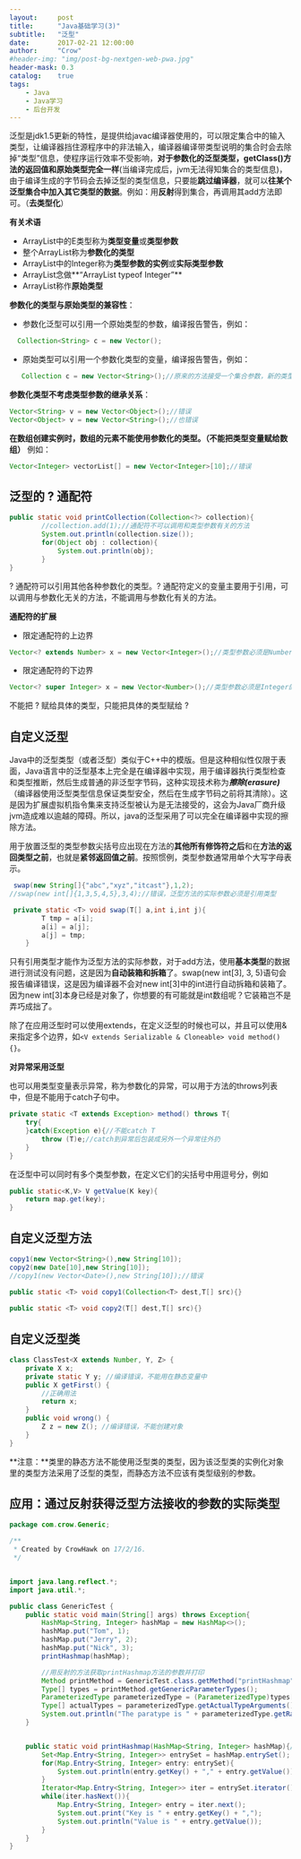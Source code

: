```yaml
---
layout:     post
title:      "Java基础学习(3)"
subtitle:   "泛型"
date:       2017-02-21 12:00:00
author:     "Crow"
#header-img: "img/post-bg-nextgen-web-pwa.jpg"
header-mask: 0.3
catalog:    true
tags:
    - Java
    - Java学习
    - 后台开发
---
```


泛型是jdk1.5更新的特性，是提供给javac编译器使用的，可以限定集合中的输入类型，让编译器挡住源程序中的非法输入，编译器编译带类型说明的集合时会去除掉“类型”信息，使程序运行效率不受影响，**对于参数化的泛型类型，getClass()方法的返回值和原始类型完全一样**(当编译完成后，jvm无法得知集合的类型信息)，由于编译生成的字节码会去掉泛型的类型信息，只要能**跳过编译器**，就可以**往某个泛型集合中加入其它类型的数据**。例如：用**反射**得到集合，再调用其add方法即可。（**去类型化**）

**有关术语**
+ ArrayList<E>中的E类型称为**类型变量**或**类型参数**
+ 整个ArrayList<Integer>称为**参数化的类型**
+ ArrayList<Integer>中的Integer称为**类型参数的实例**或**实际类型参数**
+ ArrayList<Integer>念做**“ArrayList typeof Integer”**
+ ArrayList称作**原始类型**

**参数化的类型与原始类型的兼容性**：
 + 参数化泛型可以引用一个原始类型的参数，编译报告警告，例如：
 
 ```java
   Collection<String> c = new Vector();
 ```
 
 + 原始类型可以引用一个参数化类型的变量，编译报告警告，例如：
 
```java
   Collection c = new Vector<String>();//原来的方法接受一个集合参数，新的类型也要能传进去
```

**参数化类型不考虑类型参数的继承关系**：
```java
Vector<String> v = new Vector<Object>();//错误
Vector<Object> v = new Vector<String>();//也错误
```

**在数组创建实例时，数组的元素不能使用参数化的类型。（不能把类型变量赋给数组）**
例如：

```java
Vector<Integer> vectorList[] = new Vector<Integer>[10];//错误
```

## 泛型的 ? 通配符

```java
public static void printCollection(Collection<?> collection){
		//collection.add(1);//通配符不可以调用和类型参数有关的方法
		System.out.println(collection.size());
		for(Object obj : collection){
			System.out.println(obj);
		}
}
```
? 通配符可以引用其他各种参数化的类型。? 通配符定义的变量主要用于引用，可以调用与参数化无关的方法，不能调用与参数化有关的方法。 

**通配符的扩展**
+ 限定通配符的上边界
```java 
Vector<? extends Number> x = new Vector<Integer>();//类型参数必须是Number或Number的子类
```
+ 限定通配符的下边界
```java
Vector<? super Integer> x = new Vector<Number>();//类型参数必须是Integer的父类
``` 

不能把 ? 赋给具体的类型，只能把具体的类型赋给 ? 

## 自定义泛型
Java中的泛型类型（或者泛型）类似于C++中的模版。但是这种相似性仅限于表面，Java语言中的泛型基本上完全是在编译器中实现，用于编译器执行类型检查和类型推断，然后生成普通的非泛型字节码，这种实现技术称为***擦除(erasure)***（编译器使用泛型类型信息保证类型安全，然后在生成字节码之前将其清除）。这是因为扩展虚拟机指令集来支持泛型被认为是无法接受的，这会为Java厂商升级jvm造成难以逾越的障碍。所以，java的泛型采用了可以完全在编译器中实现的擦除方法。

用于放置泛型的类型参数尖括号应出现在方法的**其他所有修饰符之后**和在**方法的返回类型之前**，也就是**紧邻返回值之前**。按照惯例，类型参数通常用单个大写字母表示。

```java
 swap(new String[]{"abc","xyz","itcast"},1,2);
//swap(new int[]{1,3,5,4,5},3,4);//错误，泛型方法的实际参数必须是引用类型

 private static <T> void swap(T[] a,int i,int j){
		T tmp = a[i];
		a[i] = a[j];
		a[j] = tmp;
	}
```

只有引用类型才能作为泛型方法的实际参数，对于add方法，使用**基本类型**的数据进行测试没有问题，这是因为**自动装箱和拆箱**了。swap(new int[3], 3, 5)语句会报告编译错误，这是因为编译器不会对new int[3]中的int进行自动拆箱和装箱了。因为new int[3]本身已经是对象了，你想要的有可能就是int数组呢？它装箱岂不是弄巧成拙了。

除了在应用泛型时可以使用extends，在定义泛型的时候也可以，并且可以使用&来指定多个边界，如`<V extends Serializable & Cloneable> void method(){}`。

**对异常采用泛型**

也可以用类型变量表示异常，称为参数化的异常，可以用于方法的throws列表中，但是不能用于catch子句中。

```java
private static <T extends Exception> method() throws T{
	try{
	}catch(Exception e){//不能catch T 
		throw (T)e;//catch到异常后包装成另外一个异常往外扔
	}
}
```

在泛型中可以同时有多个类型参数，在定义它们的尖括号中用逗号分，例如
```java
public static<K,V> V getValue(K key){
	return map.get(key);
}
```

## 自定义泛型方法

```java
copy1(new Vector<String>(),new String[10]);
copy2(new Date[10],new String[10]);		
//copy1(new Vector<Date>(),new String[10]);//错误

public static <T> void copy1(Collection<T> dest,T[] src){}
	
public static <T> void copy2(T[] dest,T[] src){}	
```

## 自定义泛型类

```java
class ClassTest<X extends Number, Y, Z> {    
    private X x;    
    private static Y y; //编译错误，不能用在静态变量中    
    public X getFirst() {
        //正确用法        
        return x;    
    }    
    public void wrong() {        
        Z z = new Z(); //编译错误，不能创建对象    
    }
}
```

**注意：**类里的静态方法不能使用泛型类的类型，因为该泛型类的实例化对象里的类型方法采用了泛型的类型，而静态方法不应该有类型级别的参数。

## 应用：通过反射获得泛型方法接收的参数的实际类型

```java
package com.crow.Generic;

/**
 * Created by CrowHawk on 17/2/16.
 */


import java.lang.reflect.*;
import java.util.*;

public class GenericTest {
    public static void main(String[] args) throws Exception{
        HashMap<String, Integer> hashMap = new HashMap<>();
        hashMap.put("Tom", 1);
        hashMap.put("Jerry", 2);
        hashMap.put("Nick", 3);
        printHashmap(hashMap);

        //用反射的方法获取printHashmap方法的参数并打印
        Method printMethod = GenericTest.class.getMethod("printHashmap", HashMap.class);
        Type[] types = printMethod.getGenericParameterTypes();
        ParameterizedType parameterizedType = (ParameterizedType)types[0];
        Type[] actualTypes = parameterizedType.getActualTypeArguments();
        System.out.println("The paratype is " + parameterizedType.getRawType() + "<" + actualTypes[0] + "," + actualTypes[1] + ">");
    }


    public static void printHashmap(HashMap<String, Integer> hashMap){//遍历HashMap并打印其内容
        Set<Map.Entry<String, Integer>> entrySet = hashMap.entrySet();
        for(Map.Entry<String, Integer> entry: entrySet){
            System.out.println(entry.getKey() + "," + entry.getValue());
        }
        Iterator<Map.Entry<String, Integer>> iter = entrySet.iterator();
        while(iter.hasNext()){
            Map.Entry<String, Integer> entry = iter.next();
            System.out.print("Key is " + entry.getKey() + ",");
            System.out.println("Value is " + entry.getValue());
        }
    }
}
```
